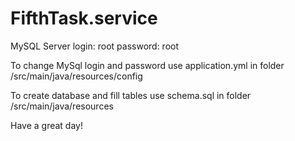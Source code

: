 # FifthTask.service
MySQL Server 
login: root
password: root

To change MySql login and password use application.yml in folder
/src/main/java/resources/config

To create database and fill tables use schema.sql in folder
/src/main/java/resources

Have a great day!
